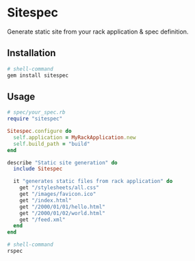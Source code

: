# Sitespec
Generate static site from your rack application & spec definition.

## Installation
```sh
# shell-command
gem install sitespec
```

## Usage
```ruby
# spec/your_spec.rb
require "sitespec"

Sitespec.configure do
  self.application = MyRackApplication.new
  self.build_path = "build"
end

describe "Static site generation" do
  include Sitespec

  it "generates static files from rack application" do
    get "/stylesheets/all.css"
    get "/images/favicon.ico"
    get "/index.html"
    get "/2000/01/01/hello.html"
    get "/2000/01/02/world.html"
    get "/feed.xml"
  end
end
```

```sh
# shell-command
rspec
```
